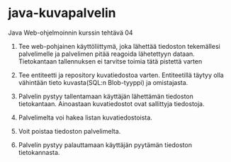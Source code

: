 # java-kuvapalvelin
Java Web-ohjelmoinnin kurssin tehtävä 04

1. Tee web-pohjainen käyttöliittymä, joka lähettää tiedoston tekemällesi palvelimelle ja palvelimen pitää reagoida lähetettyyn dataan. Tietokantaan tallennuksen ei tarvitse toimia tätä pistettä varten

2. Tee entiteetti ja repository kuvatiedostoa varten. Entiteetillä täytyy olla vähintään tieto kuvasta(SQL:n Blob-tyyppi) ja omistajasta.

3. Palvelin pystyy tallentamaan käyttäjän lähettämän tiedoston tietokantaan. Ainoastaan kuvatiedostot ovat sallittyja tiedostoja.

4. Palvelimelta voi hakea listan kuvatiedostoista.

5. Voit poistaa tiedoston palvelimelta.

6. Palvelin pystyy palauttamaan käyttäjän pyytämän tiedoston tietokannasta.
